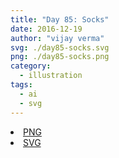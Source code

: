 ```yaml
---
title: "Day 85: Socks"
date: 2016-12-19
author: "vijay verma"
svg: ./day85-socks.svg
png: ./day85-socks.png
category:
  - illustration
tags:
  - ai
  - svg
---
```

<li><a href="./day85-socks.png" download className="btn-png">PNG</a></li>
<li><a href="./day85-socks.svg" download className="btn-svg">SVG</a></li>
